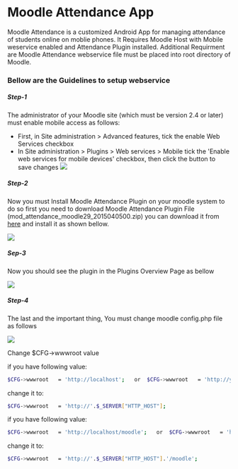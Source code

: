# Moodle Attendance App

Moodle Attendance is a customized Android  App for managing attendance of students online on moblie phones. It Requires Moodle Host with Mobile weservice enabled and Attendance Plugin installed. Additional Requirment are Moodle Attendance webservice file must be placed into root directory of Moodle.

### Bellow are the Guidelines to setup webservice

##### Step-1

The administrator of your Moodle site (which must be version 2.4 or later) must enable mobile access as follows:

  - First, in Site administration > Advanced features, tick the enable Web Services checkbox
  - In Site administration > Plugins > Web services > Mobile tick the 'Enable web services for mobile devices' checkbox, then click the button to save changes
  ![](https://raw.githubusercontent.com/rutvik106/MoodleAttendanceWebservice/master/assets/c1.JPG)


##### Step-2

Now you must Install Moodle Attendance Plugin on your moodle system to do so first you need to download Moodle Attendance Plugin File (mod_attendance_moodle29_2015040500.zip) you can download it from [here](https://moodle.org/plugins/mod_attendance) and install it as shown bellow.

![](https://raw.githubusercontent.com/rutvik106/MoodleAttendanceWebservice/master/assets/c2.JPG)

##### Sep-3
Now you should see the plugin in the Plugins Overview Page as bellow

![](https://raw.githubusercontent.com/rutvik106/MoodleAttendanceWebservice/master/assets/c3.JPG)

##### Step-4
The last and the important thing, You must change moodle config.php file as follows

![](https://raw.githubusercontent.com/rutvik106/MoodleAttendanceWebservice/master/assets/c4.JPG)

Change $CFG->wwwroot value

if you have following value:

```sh
$CFG->wwwroot   = 'http://localhost';   or  $CFG->wwwroot   = 'http://yourwebsite';
```
change it to:
```sh
$CFG->wwwroot   = 'http://'.$_SERVER["HTTP_HOST"];
```

if you have following value:
```sh
$CFG->wwwroot   = 'http://localhost/moodle';   or  $CFG->wwwroot   = 'http://yourwebsite/moodle';
```
change it to:
```sh
$CFG->wwwroot   = 'http://'.$_SERVER["HTTP_HOST"].'/moodle';
```